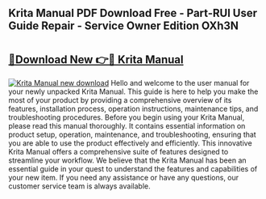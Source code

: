 ## Krita Manual PDF Download Free - Part-RUl User Guide Repair - Service Owner Edition OXh3N

# <h2><a href="http://bc39876.oget.top/?id=Krita+Manual">🔗Download New 👉🔴 Krita Manual</a></h2>

[![Krita Manual new download](https://i.imgur.com/5g1atiW.png)](http://bc39876.oget.top/?id=Krita+Manual)
Hello and welcome to the user manual for your newly unpacked Krita Manual. This guide is here to help you make the most of your product by providing a comprehensive overview of its features, installation process, operation instructions, maintenance tips, and troubleshooting procedures. Before you begin using your Krita Manual, please read this manual thoroughly. It contains essential information on product setup, operation, maintenance, and troubleshooting, ensuring that you are able to use the product effectively and efficiently. This innovative Krita Manual offers a comprehensive suite of features designed to streamline your workflow. We believe that the Krita Manual has been an essential guide in your quest to understand the features and capabilities of your new item. If you need any assistance or have any questions, our customer service team is always available.

